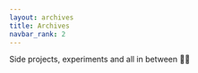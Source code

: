 ```yaml
---
layout: archives
title: Archives
navbar_rank: 2
---
```


 Side projects, experiments and all in between 👨‍💻
